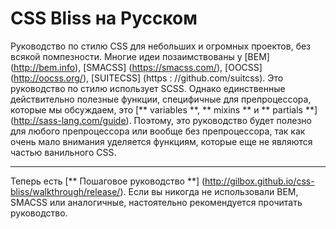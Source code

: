 CSS Bliss на Русском
====================

Руководство по стилю CSS для небольших и огромных проектов, без всякой помпезности. Многие идеи позаимствованы у [BEM] (http://bem.info), [SMACSS] (https://smacss.com/), [OOCSS] (http://oocss.org/), [SUITECSS] (https : //github.com/suitcss). Это руководство по стилю использует SCSS. Однако единственные действительно полезные функции, специфичные для препроцессора, которые мы обсуждаем, это [** variables **, ** mixins ** и ** partials **] (http://sass-lang.com/guide). Поэтому, это руководство будет полезно для любого препроцессора или вообще без препроцессора, так как очень мало внимания уделяется функциям, которые еще не являются частью ванильного CSS.

---
Теперь есть [** Пошаговое руководство **] (http://gilbox.github.io/css-bliss/walkthrough/release/). Если вы никогда не использовали BEM, SMACSS или аналогичные, настоятельно рекомендуется прочитать руководство.
